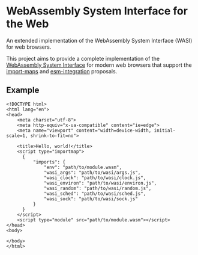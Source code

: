 WebAssembly System Interface for the Web
========================================
An extended implementation of the WebAssembly System Interface (WASI) for web browsers.

This project aims to provide a complete implementation of the [WebAssembly
System Interface](https://github.com/webassembly/wasi) for modern web browsers
that support the [import-maps](https://github.com/wicg/import-maps) and
[esm-integration](https://github.com/webassembly/esm-integration) proposals.

Example
-------

	<!DOCTYPE html>
	<html lang="en">
	<head>
		<meta charset="utf-8">
		<meta http-equiv="x-ua-compatible" content="ie=edge">
		<meta name="viewport" content="width=device-width, initial-scale=1, shrink-to-fit=no">

		<title>Hello, world!</title>
		<script type="importmap">
		  {
			  "imports": {
				  "env": "path/to/module.wasm",
				  "wasi_args": "path/to/wasi/args.js",
				  "wasi_clock": "path/to/wasi/clock.js",
				  "wasi_environ": "path/to/wasi/environ.js",
				  "wasi_random": "path/to/wasi/random.js",
				  "wasi_sched": "path/to/wasi/sched.js",
				  "wasi_sock": "path/to/wasi/sock.js"
			  }
		  }
		</script>
		<script type="module" src="path/to/module.wasm"></script>
	</head>
	<body>

	</body>
	</html>
